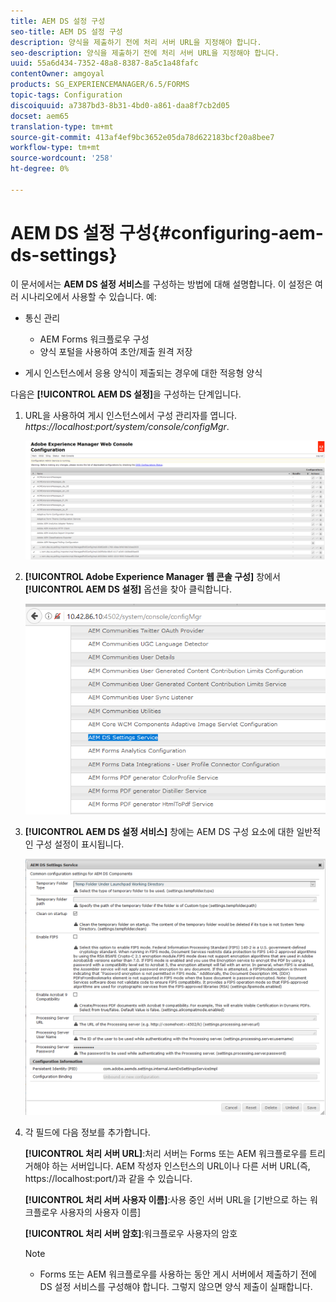 ```yaml
---
title: AEM DS 설정 구성
seo-title: AEM DS 설정 구성
description: 양식을 제출하기 전에 처리 서버 URL을 지정해야 합니다.
seo-description: 양식을 제출하기 전에 처리 서버 URL을 지정해야 합니다.
uuid: 55a6d434-7352-48a8-8387-8a5c1a48fafc
contentOwner: amgoyal
products: SG_EXPERIENCEMANAGER/6.5/FORMS
topic-tags: Configuration
discoiquuid: a7387bd3-8b31-4bd0-a861-daa8f7cb2d05
docset: aem65
translation-type: tm+mt
source-git-commit: 413af4ef9bc3652e05da78d622183bcf20a8bee7
workflow-type: tm+mt
source-wordcount: '258'
ht-degree: 0%

---
```



# AEM DS 설정 구성{#configuring-aem-ds-settings}

이 문서에서는 **AEM DS 설정 서비스**&#x200B;를 구성하는 방법에 대해 설명합니다. 이 설정은 여러 시나리오에서 사용할 수 있습니다. 예:

* 통신 관리

   * AEM Forms 워크플로우 구성
   * 양식 포털을 사용하여 초안/제출 원격 저장

* 게시 인스턴스에서 응용 양식이 제출되는 경우에 대한 적응형 양식

다음은 **[!UICONTROL AEM DS 설정]**&#x200B;을 구성하는 단계입니다.

1. URL을 사용하여 게시 인스턴스에서 구성 관리자를 엽니다.\
   *https://localhost:port/system/console/configMgr*.

   ![AEM 웹 콘솔 구성](assets/web_configuration_console_new.png)

1. **[!UICONTROL Adobe Experience Manager 웹 콘솔 구성]** 창에서 **[!UICONTROL AEM DS 설정]** 옵션을 찾아 클릭합니다.

   ![DS 설정](assets/ds_settings_new.png)

1. **[!UICONTROL AEM DS 설정 서비스]** 창에는 AEM DS 구성 요소에 대한 일반적인 구성 설정이 표시됩니다.

   ![DS 설정 서비스](assets/ds_settings_service_new.png)

1. 각 필드에 다음 정보를 추가합니다.

   **[!UICONTROL 처리 서버 URL]**:처리 서버는 Forms 또는 AEM 워크플로우를 트리거해야 하는 서버입니다. AEM 작성자 인스턴스의 URL이나 다른 서버 URL(즉, https://localhost:port/)과 같을 수 있습니다.

   **[!UICONTROL 처리 서버 사용자 이름]**:사용 중인 서버 URL을  [기반으로 하는 워크플로우 사용자의 사용자 이름]

   **[!UICONTROL 처리 서버 암호]**:워크플로우 사용자의 암호

   >[!NOTE]
   >
   >
   >    
   >    
   >    * Forms 또는 AEM 워크플로우를 사용하는 동안 게시 서버에서 제출하기 전에 DS 설정 서비스를 구성해야 합니다. 그렇지 않으면 양식 제출이 실패합니다.



